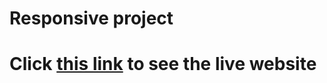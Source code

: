 # Responsive project
# Click [this link](https://muhammednisham.github.io/responsive-1/) to see the live website
